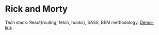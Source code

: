 # Rick and Morty

Tech stack: React(routing, fetch, hooks), SASS, BEM methodology.
[Demo-link](https://maryna-zinchenko.github.io/react-rick-and-morty/#/)

